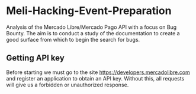 # Meli-Hacking-Event-Preparation
Analysis of the Mercado Libre/Mercado Pago API with a focus on Bug Bounty. The aim is to conduct a study of the documentation to create a good surface from which to begin the search for bugs.

## Getting API key
Before starting we must go to the site https://developers.mercadolibre.com  and register an application to obtain an API key. Without this, all requests will give us a forbidden or unauthorized response.
